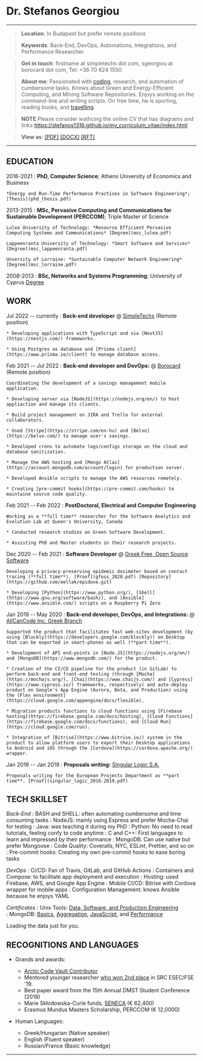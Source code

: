 Dr. Stefanos Georgiou
=====================

----

>  **Location**: In Budapest but prefer remote positions

>  **Keywords**:  Back-End, DevOps, Automations, Integrations, and Performance Researcher

>  **Get in touch**: firstname at simpletechs dot com, sgeorgiou at borocard dot com, Tel: +36 70 624 1550

>  **About me**: Passionated with [coding](https://stefanos1316.github.io/programmers_blog/), research, and automation of cumbersome tasks.
Knows about Green and Energy-Efficient Computing, and Mining Software Repositories. Enjoys working on the command-line and writing scripts.
On free time, he is sporting, reading books, and [travelling](https://stefanos1316.github.io/my_blog/index.html). 

>  **NOTE**:Please consider wathcing the online CV that has diagrams and
links https://stefanos1316.github.io/my_curriculum_vitae/index.html

>  **View as**: [[PDF]](index.pdf) [[DOCX]](index.docx) [[RFT]](index.rtf) 

----

EDUCATION
---------
2016-2021
:   **PhD, Computer Science**; Athens University of Economics and Business

    *Energy and Run-Time Performance Practices in Software Engineering*; [Thesis](phd_thesis.pdf)
 

2013-2015
:   **MSc, Pervasive Computing and Communications for Sustainable Development (PERCCOM)**; Triple Master of Science
	
	Lulea University of Technology: *Resource Efficient Pervasive Computing Systems and Communications* [Degree](msc_lulea.pdf)
	
	Lappeenranta University of Technology: *Smart Software and Services* [Degree](msc_lappeenranta.pdf)
	
	Unversity of Lorraine: *Sustainable Computer Network Engineering* [Degree](msc_lorraine.pdf)

2008-2013
:   **BSc, Networks and Systems Programming**; University of Cyprus  [Degree](bsc_cyprus.pdf)


WORK
----
Jul 2022 -- currently
:  **Back-end developer** @ [SimpleTechs](https://www.simpletechs.net/) (Remote position)
    
    * Developing applications with TypeScript and via [NestJS](https://nestjs.com/) frameworks.

    * Using Postgres as database and [Prisma client](https://www.prisma.io/client) to manage database access.


Feb 2021 -- Jul 2022
:   **Back-end developer and DevOps:** @ [Borocard](http://www.borocard.com/) (Remote position)

    Coordinating the development of a savings management mobile application.

    * Developing server via [NodeJS](https://nodejs.org/en/) to host appliaction and manage its clients.

    * Build project management on JIRA and Trello for external collaborators.

    * Used [Stripe](https://stripe.com/en-hu) and [Belvo](https://belvo.com/) to manage user's savings.

    * Developed crons to automate logs/configs storage on the cloud and database sanitization.

    * Manage the AWS hosting and [Mongo Atlas](https://account.mongodb.com/account/login) for production server.
	
    * Developed Ansible scripts to manage the AWS resources remotely.

    * Creating [pre-commit hooks](https://pre-commit.com/hooks) to maintaine source code quality.

Feb 2021 -- Feb 2022
:   **PostDoctoral, Electrical and Computer Engineering**

    Working as a **full time** researcher for the Software Analytics and Evolution Lab at Queen's University, Canada

    * Conducted research studies on Green Software Development.
    
    * Assisting PhD and Master students in their research projects.

Dec 2020 -- Feb 2021
:   **Software Developer** @ [Greek Free, Open Source Software](https://gfoss.eu/)

    Developing a privacy-preserving epidemic dosimeter based on contact tracing (**full time**). [Proof](gfoss_2020.pdf) [Repository](https://github.com/eellak/epidose.git)
    
    * Developing [Python](https://www.python.org/), [Shell](https://www.gnu.org/software/bash/), and [Ansible](https://www.ansible.com/) scripts on a Raspberry Pi Zero

Jan 2019 -- May 2020
:   **Back-end developer, DevOps, and Integrations:** @ [AllCanCode Inc. Greek Branch](https://www.allcancode.com/)

    Supported the product that facilitates fast web-sites development (by using [Blockly](https://developers.google.com/blockly)) on Desktop that can be exported in smart-phones as well (**part time**).
 
    * Development of API end-points in [Node.JS](https://nodejs.org/en/) and [MongoDB](https://www.mongodb.com/) for the product.

    * Creation of the CI/CD pipeline for the product (in GitLab) to perform back-end and front-end testing (through [Mocha](https://mochajs.org/), [Chai](https://www.chaijs.com/) and [Cypress](https://www.cypress.io/) frameworks, respectively) and auto-deploy product on Google's App Engine (Aurora, Beta, and Production) using the [Flex environment](https://cloud.google.com/appengine/docs/flexible).

    * Migration products functions to cloud functions using [Firebase hosting](https://firebase.google.com/docs/hosting), [Cloud Functions](https://firebase.google.com/docs/functions), and [Cloud Run](https://cloud.google.com/run).

    * Integration of [Bitrise](https://www.bitrise.io/) system in the product to allow platform users to export their Desktop applications to Android and iOS through the [Cordova](https://cordova.apache.org/) wrapper.

Jan 2016 -- Jan 2019
:   **Proposals writing:** [Singular Logic S.A.](https://portal.singularlogic.eu/en)

    Proposals writing for the European Projects Department as **part time**. [Proof](singular_logic_2016-2019.pdf)


TECH SKILLSET
-------------
*Back-End*
:   BASH and SHELL: often automating cumbersome and time consuming tasks
:   NodeJS: mainly using Express and prefer Mocha-Chai for testing
:   Java: was teaching it during my PhD
:   Python: No need to read tutorials, feeling confy to code anytime
:   C and C++: First languages to learn and impressed by their performance
:   MongoDB: Can use native but prefer Mongoose
:   Code Quality: Coveralls, NYC, ESLint, Prettier, and so on
:   Pre-commit hooks: Creating my own pre-commit hooks to ease boring tasks

*DevOps*
:   Ci/CD: Fan of Travis, GitLab, and GitHub Actions
:   Containers and Compose: to facilitate app deployment and execution 
:   Hosting: used Firebase, AWS, and Google App Engine
:   Mobile CI/CD: Bitrise with Cordova wrapper for mobile apps
:   Configuration Management: knows Ansible because he enjoys YAML

*Certificates*
:  Unix Tools: [Data, Software, and Production Engineering](unix_tools_edx.pdf)               
:  MongoDB: [Basics](mongodb_m001.pdf), [Aggregation](mongodb_m121.pdf), [JavaScript](mongodb_m220.pdf), and [Performance](mongodb_m201.pdf)
                   
<script
  src="https://unpkg.com/github-calendar@latest/dist/github-calendar.min.js"
></script>

<link
   rel="stylesheet"
   href="https://unpkg.com/github-calendar@latest/dist/github-calendar-responsive.css"
/>

<div class="calendar">
    Loading the data just for you.
</div>

<script>
    GitHubCalendar(".calendar", "stefanos1316", { responsive: true });
</script>


RECOGNITIONS AND LANGUAGES
--------------------------------------------
* Grands and awards:
     * [Arctic Code Vault Contributor](arctic_code_contributor.jpg)
     * Mentored younger researcher [who won 2nd place](fse19.pdf) in SRC ESEC/FSE '19.
     * Best paper award from the 15th Annual DMST Student Conference (2018)
     * Marie Skłodowska-Curie funds, [SENECA](https://portal.singularlogic.eu/en/eu-project/12374/seneca) (€ 62,400)
     * Erasmus Mundus Masters Scholarship, PERCCOM (€ 12,0000)

* Human Languages:
     * Greek/Hungarian (Native speaker)
     * English (Fluent speaker)
     * Russian/France (Basic knowledge)

------------------------------------------
